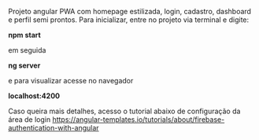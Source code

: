 Projeto angular PWA com homepage estilizada, login, cadastro, dashboard e perfil semi prontos.
Para inicializar, entre no projeto via terminal e digite:

**npm start**

em seguida

**ng server**

e para visualizar acesse no navegador

**localhost:4200**


Caso queira mais detalhes, acesso o tutorial abaixo de configuração da área de login
https://angular-templates.io/tutorials/about/firebase-authentication-with-angular
